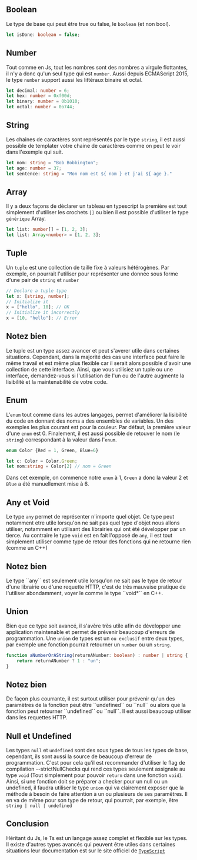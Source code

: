 ## Boolean

Le type de base qui peut être true ou false, le `boolean` (et non bool).

```Typescript
let isDone: boolean = false;
```

## Number

Tout comme en Js, tout les nombres sont des nombres a virgule flottantes, il n'y a donc qu'un seul type qui est `number`. Aussi depuis ECMAScript 2015, le type `number` support aussi les littéraux binaire et octal.

```Typescript
let decimal: number = 6;
let hex: number = 0xf00d;
let binary: number = 0b1010;
let octal: number = 0o744;
```

## String

Les chaines de caractères sont représentés par le type `string`, il est aussi possible de templater votre chaine de caractères comme on peut le voir dans l'exemple qui suit.
```TypeScript
let nom: string = "Bob Bobbington";
let age: number = 37;
let sentence: string = "Mon nom est ${ nom } et j'ai ${ age }."
```
## Array

Il y a deux façons de déclarer un tableau en typescript la première est tout simplement d'utiliser les crochets `[]` ou bien il est possible d'utiliser le type `générique` Array.
```TypeScript
let list: number[] = [1, 2, 3];
let list: Array<number> = [1, 2, 3];
```
## Tuple

Un `tuple` est une collection de taille fixe à valeurs hétérogènes. Par exemple, on pourrait l'utiliser pour représenter une donnée sous forme d'une pair de `string` et `number`

```TypeScript
// Declare a tuple type
let x: [string, number];
// Initialize it
x = ["hello", 10]; // OK
// Initialize it incorrectly
x = [10, "hello"]; // Error
```

<section class="panel warning">
  <div class="title">
    <h2><i class="fa fa-exclamation-circle"></i> Notez bien</h2>
  </div>
  <div class="content">
  <p>
    Le tuple est un type assez avancer et peut s'averer utile dans certaines situations. Cependant, dans la majorité des cas une interface peut faire le même travail et est même plus flexible car il serait alors possible d'avoir une collection de cette interface. Ainsi, que vous utilisiez un tuple ou une interface, demandez-vous si l'utilisation de l'un ou de l'autre augmente la lisibilité et la maintenabilité de votre code.
  </p>
  </div>
</section>

## Enum

L'`enum` tout comme dans les autres langages, permet d'améliorer la lisibilité du code en donnant des noms a des ensembles de variables. Un des exemples les plus courant est pour la couleur. Par défaut, la première valeur d'une `enum` est 0.
Finalement, il est aussi possible de retouver le nom (le `string`) correspondant à la valeur dans l'`enum`.
```TypeScript
enum Color {Red = 1, Green, Blue=6}

let c: Color = Color.Green;
let nom:string = Color[2] // nom = Green
```

Dans cet exemple, on commence notre `enum` à 1, ``Green`` a donc la valeur 2 et `Blue` a été manuellement mise à 6.

## Any et Void

Le type `any` permet de représenter n'importe quel objet. Ce type peut notamment etre utile lorsqu'on ne sait pas quel type d'objet nous allons utiliser, notamment en utilisant des librairies qui ont été développer par un tierce. 
Au contraire le type `void` est en fait l'opposé de `any`, il est tout simplement utiliser comme type de retour des fonctions qui ne retourne rien (comme un C++) 

<section class="panel warning">
  <div class="title">
    <h2><i class="fa fa-exclamation-circle"></i> Notez bien</h2>
  </div>
  <div class="content">
  <p>
    Le type ``any`` est seulement utile lorsqu'on ne sait pas le type de retour d'une librairie ou d'une requette HTTP, c'est de très mauvaise pratique de l'utiliser abondamment, voyer le comme le type ``void*`` en C++. 
  </p>
  </div>
</section>


## Union

Bien que ce type soit avancé, il s'avère très utile afin de développer une application maintenable et permet de prévenir beaucoup d'erreurs de programmation.
Une ``union`` de types est un ``ou exclusif`` entre deux types, par exemple une fonction pourrait retourner un `number` ou un `string`.

```TypeScript
function aNumberOrAString(returnANumber: boolean) : number | string {
    return returnANumber ? 1 : "un";
}
```

<section class="panel warning">
  <div class="title">
    <h2><i class="fa fa-exclamation-circle"></i> Notez bien</h2>
  </div>
  <div class="content">
  <p>
    De façon plus courrante, il est surtout utiliser pour prévenir qu'un des paramètres de la fonction peut être ``undefined`` ou ``null`` ou alors que la fonction peut retourner ``undefined`` ou ``null``. Il est aussi beaucoup utiliser dans les requettes HTTP.
  </p>
  </div>
</section>


## Null et Undefined

Les types `null` et `undefined` sont des sous types de tous les types de base, cependant, ils sont aussi la source de beaucoup d'erreur de programmation. C'est pour cela qu'il est recommander d'utiliser le flag de compilation --strictNullChecks qui rend ces types seulement assignale au type `void` (Tout simplement pour pouvoir ``return`` dans une fonction ``void``). Ainsi, si une fonction doit se préparer a checker pour un null ou un undefined, il faudra utiliser le type ``union`` qui va clairement exposer que la méthode à besoin de faire attention à un ou plusieurs de ses paramêtres. Il en va de même pour son type de retour, qui pourrait, par exemple, être `string | null | undefined`

## Conclusion

Héritant du Js, le Ts est un langage assez complet et flexible sur les types. Il existe d'autres types avancés qui peuvent être utiles dans certaines situations leur documentation est sur le site officiel de [`TypeScript`](https://www.typescriptlang.org/docs/handbook/advanced-types.html)
